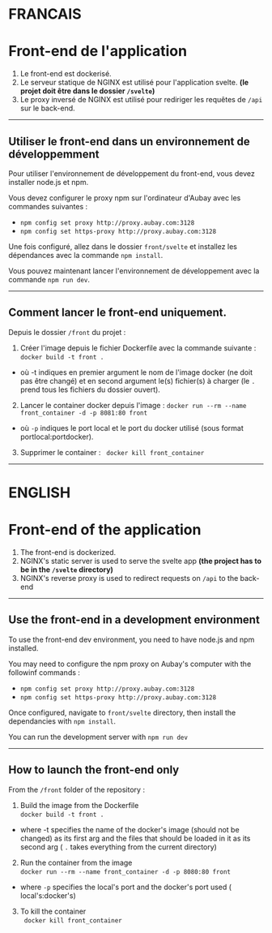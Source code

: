 # **FRANCAIS**

# Front-end de l'application

1. Le front-end est dockerisé.
2. Le serveur statique de NGINX est utilisé pour l'application svelte. **(le projet doit être dans le dossier ```/svelte```)**
3. Le proxy inversé de NGINX est utilisé pour rediriger les requêtes de ```/api``` sur le back-end.

-----------------

## Utiliser le front-end dans un environnement de développemment

Pour utiliser l'environnement de développement du front-end, vous devez installer node.js et npm.

Vous devez configurer le proxy npm sur l'ordinateur d'Aubay avec les commandes suivantes :
- `npm config set proxy http://proxy.aubay.com:3128`  
- `npm config set https-proxy http://proxy.aubay.com:3128`

Une fois configuré, allez dans le dossier `front/svelte` et installez les dépendances avec la commande `npm install`.

Vous pouvez maintenant lancer l'environnement de développement avec la commande `npm run dev`.

-----------------

## Comment lancer le front-end uniquement.

Depuis le dossier ```/front``` du projet :

1. Créer l'image depuis le fichier Dockerfile avec la commande suivante :
``` docker build -t front .  ```
* où -t indiques en premier argument le nom de l'image docker (ne doit pas être changé) et en second argument le(s) fichier(s) à charger (le ```.``` prend tous les fichiers du dossier ouvert).

2. Lancer le container docker depuis l'image :
 ```docker run --rm --name front_container -d -p 8081:80 front    ```
 * où ```-p``` indiques le port local et le port du docker utilisé (sous format portlocal:portdocker).

3. Supprimer le container :
``` docker kill front_container```


-----------------------------------------------------------------------------------

# **ENGLISH**

# Front-end of the application

1. The front-end is dockerized.
2. NGINX's static server is used to serve the svelte app **(the project has to be in the ```/svelte``` directory)**
3. NGINX's reverse proxy is used to redirect requests on ```/api```  to the back-end 

-----------------

## Use the front-end in a development environment

To use the front-end dev environment, you need to have node.js and npm installed.  

You may need to configure the npm proxy on Aubay's computer with the followinf commands :  
- `npm config set proxy http://proxy.aubay.com:3128`  
- `npm config set https-proxy http://proxy.aubay.com:3128`

Once configured, navigate to `front/svelte` directory, then install the dependancies with `npm install`.  

You can run the development server with `npm run dev`

-----------------

## How to launch the front-end only

From the ```/front``` folder of the repository :

1. Build the image from the Dockerfile  
``` docker build -t front .  ```
* where -t specifies the name of the docker's image (should not be changed) as its first arg and the files that should be loaded in it as its second arg ( ```.``` takes everything from the current directory)

2. Run the container from the image  
 ```docker run --rm --name front_container -d -p 8080:80 front    ```
* where ```-p```  specifies the local's port and the docker's port used ( local's:docker's)

3. To kill the container   
``` docker kill front_container```
